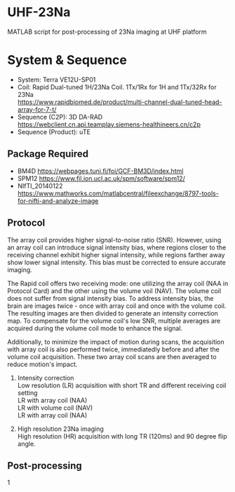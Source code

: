 # UHF-23Na
MATLAB script for post-processing of 23Na imaging at UHF platform <br />

# System & Sequence
* System: Terra VE12U-SP01
* Coil: Rapid Dual-tuned 1H/23Na Coil. 1Tx/1Rx for 1H and 1Tx/32Rx for 23Na <br />
<https://www.rapidbiomed.de/product/multi-channel-dual-tuned-head-array-for-7-t/> <br />
* Sequence (C2P): 3D DA-RAD	<br />
<https://webclient.cn.api.teamplay.siemens-healthineers.cn/c2p> <br />
* Sequence (Product): uTE

## Package Required
* BM4D <https://webpages.tuni.fi/foi/GCF-BM3D/index.html> <br />
* SPM12 <https://www.fil.ion.ucl.ac.uk/spm/software/spm12/> <br />
* NIfTI_20140122 <https://www.mathworks.com/matlabcentral/fileexchange/8797-tools-for-nifti-and-analyze-image> <br />

## Protocol
The array coil provides higher signal-to-noise ratio (SNR). However, using an array coil can introduce signal intensity bias, where regions closer to the receiving channel exhibit higher signal intensity, while regions farther away show lower signal intensity. This bias must be corrected to ensure accurate imaging. <br />

The Rapid coil offers two receiving mode: one utilizing the array coil (NAA in Protocol Card) and the other using the volume voil (NAV). The volume coil does not suffer from signal intensity bias. To address intensity bias, the brain are images twice - once with array coil and once with the volume coil. The resulting images are then divided to generate an intensity correction map. To compensate for the volume coil's low SNR, multiple averages are acquired during the volume coil mode to enhance the signal. <br />

Additionally, to minimize the impact of motion during scans, the acquisition with array coil is also performed twice, immediatedly before and after the volume coil acquisition. These two array coil scans are then averaged to reduce motion's impact.<br />
1. Intensity correction <br />
Low resolution (LR) acquisition with short TR and different receiving coil setting <br />
LR with array coil (NAA) <br />
LR with volume coil (NAV) <br />
LR with array coil (NAA) <br />

2. High resolution 23Na imaging <br />
High resolution (HR) acquisition with long TR (120ms) and 90 degree flip angle. <br />

## Post-processing
1 
